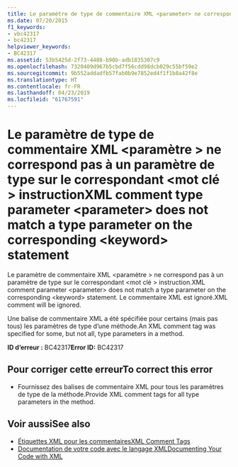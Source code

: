 ```yaml
---
title: Le paramètre de type de commentaire XML <parameter> ne correspond pas à un paramètre de type sur le correspondant <keyword> instruction
ms.date: 07/20/2015
f1_keywords:
- vbc42317
- bc42317
helpviewer_keywords:
- BC42317
ms.assetid: 53b5425d-2f73-4488-b90b-adb1835307c9
ms.openlocfilehash: 7320409d967b5cbd7f56cdd98dcb029c55bf59e2
ms.sourcegitcommit: 9b552addadfb57fab0b9e7852ed4f1f1b8a42f8e
ms.translationtype: HT
ms.contentlocale: fr-FR
ms.lasthandoff: 04/23/2019
ms.locfileid: "61767591"
---
```

# <a name="xml-comment-type-parameter-parameter-does-not-match-a-type-parameter-on-the-corresponding-keyword-statement"></a><span data-ttu-id="7f5de-102">Le paramètre de type de commentaire XML \<paramètre > ne correspond pas à un paramètre de type sur le correspondant \<mot clé > instruction</span><span class="sxs-lookup"><span data-stu-id="7f5de-102">XML comment type parameter \<parameter> does not match a type parameter on the corresponding \<keyword> statement</span></span>
<span data-ttu-id="7f5de-103">Le paramètre de commentaire XML \<paramètre > ne correspond pas à un paramètre de type sur le correspondant \<mot clé > instruction.</span><span class="sxs-lookup"><span data-stu-id="7f5de-103">XML comment parameter \<parameter> does not match a type parameter on the corresponding \<keyword> statement.</span></span> <span data-ttu-id="7f5de-104">Le commentaire XML est ignoré.</span><span class="sxs-lookup"><span data-stu-id="7f5de-104">XML comment will be ignored.</span></span>  
  
 <span data-ttu-id="7f5de-105">Une balise de commentaire XML a été spécifiée pour certains (mais pas tous) les paramètres de type d’une méthode.</span><span class="sxs-lookup"><span data-stu-id="7f5de-105">An XML comment tag was specified for some, but not all, type parameters in a method.</span></span>  
  
 <span data-ttu-id="7f5de-106">**ID d’erreur :** BC42317</span><span class="sxs-lookup"><span data-stu-id="7f5de-106">**Error ID:** BC42317</span></span>  
  
## <a name="to-correct-this-error"></a><span data-ttu-id="7f5de-107">Pour corriger cette erreur</span><span class="sxs-lookup"><span data-stu-id="7f5de-107">To correct this error</span></span>  
  
- <span data-ttu-id="7f5de-108">Fournissez des balises de commentaire XML pour tous les paramètres de type de la méthode.</span><span class="sxs-lookup"><span data-stu-id="7f5de-108">Provide XML comment tags for all type parameters in the method.</span></span>  
  
## <a name="see-also"></a><span data-ttu-id="7f5de-109">Voir aussi</span><span class="sxs-lookup"><span data-stu-id="7f5de-109">See also</span></span>

- [<span data-ttu-id="7f5de-110">Étiquettes XML pour les commentaires</span><span class="sxs-lookup"><span data-stu-id="7f5de-110">XML Comment Tags</span></span>](../../visual-basic/language-reference/xmldoc/index.md)
- [<span data-ttu-id="7f5de-111">Documentation de votre code avec le langage XML</span><span class="sxs-lookup"><span data-stu-id="7f5de-111">Documenting Your Code with XML</span></span>](../../visual-basic/programming-guide/program-structure/documenting-your-code-with-xml.md)
